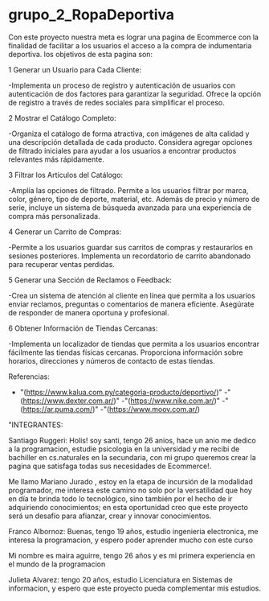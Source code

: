 # grupo_2_RopaDeportiva

Con este proyecto nuestra meta es lograr una pagina de Ecommerce con la finalidad de  facilitar a los usuarios el acceso a la compra de indumentaria deportiva.
 los objetivos de esta pagina son:

1 Generar un Usuario para Cada Cliente:

-Implementa un proceso de registro y autenticación de usuarios con autenticación de dos factores para garantizar la seguridad. Ofrece la opción de registro a través de redes sociales para simplificar el proceso.

2 Mostrar el Catálogo Completo:

-Organiza el catálogo de forma atractiva, con imágenes de alta calidad y una descripción detallada de cada producto. Considera agregar opciones de filtrado iniciales para ayudar a los usuarios a encontrar productos relevantes más rápidamente.

3 Filtrar los Artículos del Catálogo:

-Amplía las opciones de filtrado. Permite a los usuarios filtrar por marca, color, género, tipo de deporte, material, etc. Además de precio y número de serie, incluye un sistema de búsqueda avanzada para una experiencia de compra más personalizada.

4 Generar un Carrito de Compras:

-Permite a los usuarios guardar sus carritos de compras y restaurarlos en sesiones posteriores. Implementa un recordatorio de carrito abandonado para recuperar ventas perdidas.

5 Generar una Sección de Reclamos o Feedback:

-Crea un sistema de atención al cliente en línea que permita a los usuarios enviar reclamos, preguntas o comentarios de manera eficiente. Asegúrate de responder de manera oportuna y profesional.

6 Obtener Información de Tiendas Cercanas:

-Implementa un localizador de tiendas que permita a los usuarios encontrar fácilmente las tiendas físicas cercanas. Proporciona información sobre horarios, direcciones y números de contacto de estas tiendas.

Referencias: 
- "(https://www.kalua.com.py/categoria-producto/deportivo/)"
-"(https://www.dexter.com.ar/)"
-"(https://www.nike.com.ar/)"
-"(https://ar.puma.com/)"
-"(https://www.moov.com.ar/)

"INTEGRANTES: 

Santiago Ruggeri: Holis! soy santi, tengo 26 anios, hace un anio me dedico a la programacion, estudie psicologia en la universidad y me recibi de bachiller en cs.naturales en la secundaria, con mi grupo queremos crear la pagina que satisfaga todas sus necesidades de Ecommerce!.

Me llamo Mariano Jurado , estoy en la etapa de incursión de la modalidad programador, me interesa este camino no solo por la versatilidad que hoy en día te brinda todo lo tecnológico, sino también por el hecho de ir adquiriendo conocimientos; en esta oportunidad creo que este proyecto será un desafío para afianzar, crear y innovar conocimientos.

Franco Albornoz: Buenas, tengo 19 años, estudio ingenieria electronica, me interesa la programacion, y espero poder aprender mucho con este  curso

Mi nombre es maira aguirre, tengo 26 años y es mi primera experiencia en el mundo de la programacion

Julieta Alvarez: tengo 20 años, estudio Licenciatura en Sistemas de informacion, y espero que este proyecto pueda complementar mis estudios.
